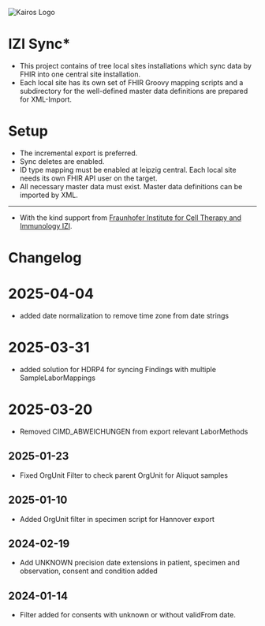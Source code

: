 ![Kairos Logo](https://kairos.de/wp-content/uploads/2023/11/bildschirm_KAIROS_RGB_einfach-e1699976791799.png "Kairos Logo")

IZI Sync*
========================

* This project contains of tree local sites installations which sync data by FHIR into one central site installation.
* Each local site has its own set of FHIR Groovy mapping scripts and a subdirectory for the well-defined master data definitions are prepared for
  XML-Import.

# Setup
* The incremental export is preferred.
* Sync deletes are enabled.
* ID type mapping must be enabled at leipzig central. Each local site needs its own FHIR API user on the target.
* All necessary master data must exist. Master data definitions can be imported by XML.  

---
* With the kind support from  [Fraunhofer Institute for Cell Therapy and Immunology IZI](https://www.izi.fraunhofer.de/en.html).

# Changelog

# 2025-04-04
* added date normalization to remove time zone from date strings

# 2025-03-31
* added solution for HDRP4 for syncing Findings with multiple SampleLaborMappings

# 2025-03-20
* Removed CIMD_ABWEICHUNGEN from export relevant LaborMethods

## 2025-01-23

* Fixed OrgUnit Filter to check parent OrgUnit for Aliquot samples

## 2025-01-10

* Added OrgUnit filter in specimen script for Hannover export

## 2024-02-19

* Add UNKNOWN precision date extensions in patient, specimen and observation, consent and condition added

## 2024-01-14

* Filter added for consents with unknown or without validFrom date.
